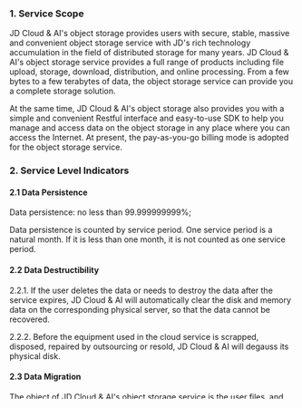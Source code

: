 ### 1. Service Scope

JD Cloud & AI's object storage provides users with secure, stable, massive and convenient object storage service with JD's rich technology accumulation in the field of distributed storage for many years. JD Cloud & AI's object storage service provides a full range of products including file upload, storage, download, distribution, and online processing. From a few bytes to a few terabytes of data, the object storage service can provide you a complete storage solution.

At the same time, JD Cloud & AI's object storage also provides you with a simple and convenient Restful interface and easy-to-use SDK to help you manage and access data on the object storage in any place where you can access the Internet. At present, the pay-as-you-go billing mode is adopted for the object storage service.

### 2. Service Level Indicators

#### 2.1 Data Persistence

Data persistence: no less than 99.999999999%;

Data persistence is counted by service period. One service period is a natural month. If it is less than one month, it is not counted as one service period.

#### 2.2 Data Destructibility

2.2.1. If the user deletes the data or needs to destroy the data after the service expires, JD Cloud & AI will automatically clear the disk and memory data on the corresponding physical server, so that the data cannot be recovered.

2.2.2. Before the equipment used in the cloud service is scrapped, disposed, repaired by outsourcing or resold, JD Cloud & AI will degauss its physical disk.

#### 2.3 Data Migration

The object of JD Cloud & AI's object storage service is the user files, and the file type remains unchanged. When users use the object storage, they can access and download their files at any time, and save or migrate them out as needed.

#### 2.4 Data Privacy

Users can open the object storage service at JD Cloud & AI official website. JD Cloud & AI assigns Access Key and Secret key encryption key pairs to users, and controls and isolates the rights from the object storage access interface to ensure the privacy of user data.

#### 2.5 Right to Know about Data

2.5.1. The user has the right to know the data, the geographical location of the data center where the backup data is located, and the number of data backups, among which:

2.5.1.1. At present, the data centers of JD Cloud & AI are located in cn-north-1, cn-east-1, cn-east-2 and cn-south-1. Users must select the corresponding data according to the geological position when applying for cloud service and the user data will be stored in its designated data center;

2.5.1.2. JD Cloud & AI Service has automatic data backup function. The backup data is stored in the same data center as the source data by default. The user does not need to specify the number of automatic backups and the location where the date backed up automatic is stored.

2.5.2. JD Cloud & AI data center will comply with relevant local laws and regulations, and users have the right to know about this, and can contact JD Cloud & AI's customer service personnel for detailed information.

2.5.3. Unless required by local laws and regulations, or regulatory and auditing requirements of government's regulatory authorities, all data, applications and behavior logs of users will not be provided to third parties. In addition to the statistics and analysis of the operating status of the products used by JD Cloud & AI, the user's behavior log will not present the user's personal information data.

#### 2.6 Data Reviewability

In accordance with current laws and regulations or according to the requirements of government regulatory authorities, safety compliance, auditing or forensics investigations and in the context of complete processes and procedures, JD Cloud & AI can provide relevant information of the service purchased by the user, including running logs of key components, operation records of operation and maintenance personnel, and user's operation records.

#### 2.7 Service Features

Object storage is suitable for unstructured data storage, and a distributed storage mechanism is adopted for the underlying. A single file of the object storage can support up to 48.8TB, and the type and number of files are not restricted by default. For details on all the specific functions of the object storage, please refer to the specifications documentation, technical documentation and help documentation provided by JD Cloud & AI on its official website. All functional changes to the JD Cloud & AI that may affect the user will be announced to the user.

JD Cloud & AI uses Bucket as the namespace of user files, and is also the management entity for advanced functions such as billing, permission control, and logging; the name of Bucket is globally unique in JD Cloud & AI's object storage. If you create a bucket of a certain name, other users will no longer be able to create buckets of the same name. Each file that the user stores on the object store must be included in the bucket owned by the user.

#### 2.8 Service Availability

Service availability: no less than 99.9%.

The availability of the object storage service is counted according to the service period. One service period is a natural month. If it is less than one month, it is not counted as one service period.

The statistical business unit is all Buckets of each user, and the time unit is minute.

(2) Unavailable Time: The time when the service provided by the object storage is not available for 5 minutes or more, and if the service is unavailable for less than 5 minutes, it is not counted into unavailable time. The unavailability time of object storage does not include daily system maintenance time, and the unavailability time due to user reasons, third-party causes, or force majeure.

#### 2.9 Service Resource Allocation Capability

JD Cloud & AI's object storage provides users with file storage service and supports users to upload and download files through the network. The amount of storage will expand according to the needs of users. As the visitor volume grows, the object storage background processing capability automatically expands without user intervention.

#### 2.10 Fault Recovery Capability

JD Cloud & AI provides 7×24h operation and maintenance for the cloud services of paying users, and provides technical support by means of online open ticket and phone reporting, and has a series of fault emergency response mechanisms such as fault monitoring, automatic alarm, rapid positioning and fast recovery.

#### 2.11 Service Measurement Accuracy

The object storage of JD Cloud & AI has an accurate and transparent metering and billing system. It settles and charges in real time according to the user's actual usage of the object storage, and the specific billing standard is subject to the effective billing mode and price announced on the official website of JD Cloud & AI. The user's original billing log is reserved for a minimum of 1 year by default for future reference.

#### 2.12 Service Compensation Terms

2.12.1 Compensation Scope:

For the inability of object storage to work properly caused by JD Cloud & AI fault, and the inability of normal access to the website caused by JD Cloud & AI fault, JD Cloud & AI will compensate for the unavailable time. However, the service unavailable time caused by the following reasons is not included:

1. Caused by the system maintenance procedures after JD Cloud & AI's notification in advance, including cutting, maintenance, upgrading and simulated fault drill;

2. Packet loss and delay caused by operators' fault;

3. Hackers' hacking to the users' application programs or data information;

4. The loss or leakage of data, key, passwords, etc. due to user's improper maintenance or improper confidentiality measures;

5. The user upgrading the operating system by himself;

6. The user's app or installation activities;

7. The user's negligence or operation authorized by the user;

8. Force majeure and accidents;

9. Other reasons beyond D Cloud.

2.12.2. Compensation Plan

Fault time = unavailable time.

Payout amount of a single Bucket = the average hourly cost in the first 24 hours of the fault /60×fault time×100.

Instructions:

Total amount of compensation shall not exceed the total amount of cash paid for the current service of object storage.

Fault compensation for object storage is made with coupon only, rather than cash refund.

If the use time of user is less than 24 hours, the cost shall be calculated based on the average of actual use time; and the fault time shall be calculated by minutes;

### 3.Others

JD Cloud & AI has the right to make adjustments to some service indicators of the SLA according to the changes, and promptly publish announcements at [www.jdcloud.com](https://www.jdcloud.com) or send emails or written notices to notify users of the revised content.

